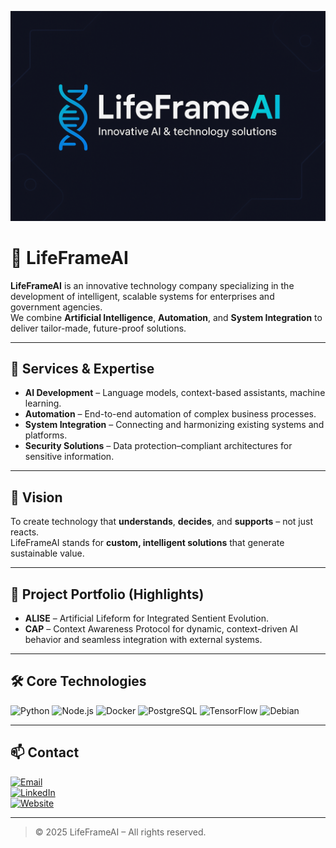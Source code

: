 ![LifeFrameAI Banner](./banner.png)
# 🧬 LifeFrameAI

**LifeFrameAI** is an innovative technology company specializing in the development of intelligent, scalable systems for enterprises and government agencies.  
We combine **Artificial Intelligence**, **Automation**, and **System Integration** to deliver tailor-made, future-proof solutions.

---

## 🚀 Services & Expertise
- **AI Development** – Language models, context-based assistants, machine learning.
- **Automation** – End-to-end automation of complex business processes.
- **System Integration** – Connecting and harmonizing existing systems and platforms.
- **Security Solutions** – Data protection–compliant architectures for sensitive information.

---

## 🌟 Vision
To create technology that **understands**, **decides**, and **supports** – not just reacts.  
LifeFrameAI stands for **custom, intelligent solutions** that generate sustainable value.

---

## 📂 Project Portfolio (Highlights)
- **ALISE** – Artificial Lifeform for Integrated Sentient Evolution.  
- **CAP** – Context Awareness Protocol for dynamic, context-driven AI behavior and seamless integration with external systems.

---

## 🛠 Core Technologies
![Python](https://img.shields.io/badge/-Python-3776AB?style=flat&logo=python&logoColor=white)
![Node.js](https://img.shields.io/badge/-Node.js-339933?style=flat&logo=node.js&logoColor=white)
![Docker](https://img.shields.io/badge/-Docker-2496ED?style=flat&logo=docker&logoColor=white)
![PostgreSQL](https://img.shields.io/badge/-PostgreSQL-336791?style=flat&logo=postgresql&logoColor=white)
![TensorFlow](https://img.shields.io/badge/-TensorFlow-FF6F00?style=flat&logo=tensorflow&logoColor=white)
![Debian](https://img.shields.io/badge/-Debian-A81D33?style=flat&logo=debian&logoColor=white)

---

## 📫 Contact
[![Email](https://img.shields.io/badge/Email-contact%40lifeframeai.com-red?style=for-the-badge&logo=gmail&logoColor=white)](mailto:contact@lifeframeai.com)  
[![LinkedIn](https://img.shields.io/badge/LinkedIn-LifeFrameAI-blue?style=for-the-badge&logo=linkedin&logoColor=white)](https://linkedin.com/company/lifeframeai)  
[![Website](https://img.shields.io/badge/Website-lifeframeai.com-black?style=for-the-badge&logo=google-chrome&logoColor=white)](https://lifeframeai.com)

---

> © 2025 LifeFrameAI – All rights reserved.
